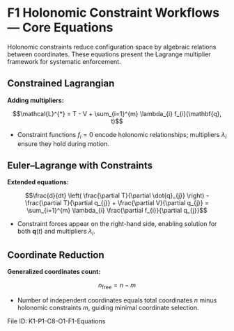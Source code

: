 # F1 Holonomic Constraint Workflows — Core Equations

Holonomic constraints reduce configuration space by algebraic relations between coordinates. These equations present the Lagrange multiplier framework for systematic enforcement.

## Constrained Lagrangian
**Adding multipliers:**

$$\mathcal{L}^{*} = T - V + \sum_{i=1}^{m} \lambda_{i} f_{i}(\mathbf{q}, t)$$

- Constraint functions $f_{i}=0$ encode holonomic relationships; multipliers $\lambda_{i}$ ensure they hold during motion.

## Euler–Lagrange with Constraints
**Extended equations:**

$$\frac{d}{dt} \left( \frac{\partial T}{\partial \dot{q}_{j}} \right) - \frac{\partial T}{\partial q_{j}} + \frac{\partial V}{\partial q_{j}} = \sum_{i=1}^{m} \lambda_{i} \frac{\partial f_{i}}{\partial q_{j}}$$

- Constraint forces appear on the right-hand side, enabling solution for both $\mathbf{q}(t)$ and multipliers $\lambda_{i}$.

## Coordinate Reduction
**Generalized coordinates count:**

$$n_{\text{free}} = n - m$$

- Number of independent coordinates equals total coordinates $n$ minus holonomic constraints $m$, guiding minimal coordinate selection.

File ID: K1-P1-C8-O1-F1-Equations
